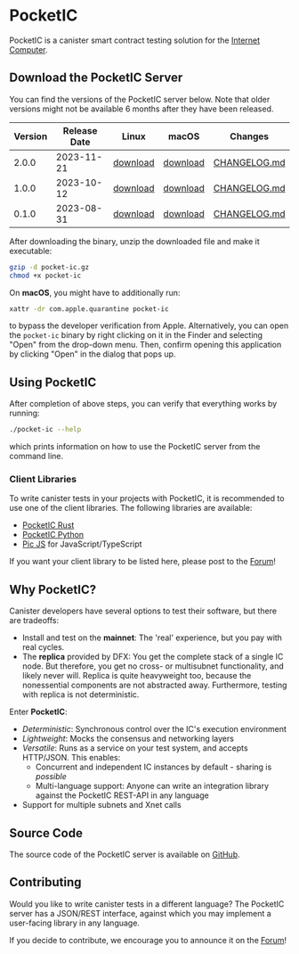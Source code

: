 # PocketIC

PocketIC is a canister smart contract testing solution for the [Internet Computer](https://internetcomputer.org/).


## Download the PocketIC Server
You can find the versions of the PocketIC server below.
Note that older versions might not be available 6 months after they have been released.

| Version   | Release Date | Linux  | macOS	| Changes |
|---        |---           |---     |---    |---      |
| 2.0.0	    | 2023-11-21   | [download](https://download.dfinity.systems/ic/29ec86dc9f9ca4691d4d4386c8b2aa41e14d9d16/openssl-static-binaries/x86_64-linux/pocket-ic.gz) | [download](https://download.dfinity.systems/ic/29ec86dc9f9ca4691d4d4386c8b2aa41e14d9d16/openssl-static-binaries/x86_64-darwin/pocket-ic.gz) | [CHANGELOG.md](CHANGELOG.md#200---2023-11-21) |
| 1.0.0	    | 2023-10-12   | [download](https://download.dfinity.systems/ic/307d5847c1d2fe1f5e19181c7d0fcec23f4658b3/openssl-static-binaries/x86_64-linux/pocket-ic.gz) | [download](https://download.dfinity.systems/ic/307d5847c1d2fe1f5e19181c7d0fcec23f4658b3/openssl-static-binaries/x86_64-darwin/pocket-ic.gz) | [CHANGELOG.md](CHANGELOG.md#100---2023-10-12)|
| 0.1.0	    | 2023-08-31   | [download](https://download.dfinity.systems/ic/865a816108b31956bd449282e5803ce40007789f/openssl-static-binaries/x86_64-linux/pocket-ic.gz) | [download](https://download.dfinity.systems/ic/865a816108b31956bd449282e5803ce40007789f/openssl-static-binaries/x86_64-darwin/pocket-ic.gz) | [CHANGELOG.md](CHANGELOG.md#010---2023-08-31)|

After downloading the binary, unzip the downloaded file and make it executable:
```bash
gzip -d pocket-ic.gz
chmod +x pocket-ic
```

On **macOS**, you might have to additionally run:
```bash
xattr -dr com.apple.quarantine pocket-ic
```
to bypass the developer verification from Apple.
Alternatively, you can open the `pocket-ic` binary by right clicking on it in the Finder and selecting "Open" from the drop-down menu.
Then, confirm opening this application by clicking "Open" in the dialog that pops up.


## Using PocketIC
After completion of above steps, you can verify that everything works by running:
```bash
./pocket-ic --help
```
which prints information on how to use the PocketIC server from the command line.

### Client Libraries
To write canister tests in your projects with PocketIC, it is recommended to use one of the client libraries. The following libraries are available:

* [PocketIC Rust](https://crates.io/crates/pocket-ic)
* [PocketIC Python](https://pypi.org/project/pocket-ic/)
* [Pic JS](https://www.npmjs.com/package/@hadronous/pic) for JavaScript/TypeScript

If you want your client library to be listed here, please post to the [Forum](https://forum.dfinity.org/)!


## Why PocketIC?
Canister developers have several options to test their software, but there are tradeoffs: 
- Install and test on the **mainnet**: The 'real' experience, but you pay with real cycles.
- The **replica** provided by DFX: You get the complete stack of a single IC node.
But therefore, you get no cross- or multisubnet functionality, and likely never will.
Replica is quite heavyweight too, because the nonessential components are not abstracted away.
Furthermore, testing with replica is not deterministic. 

Enter **PocketIC**: 
- *Deterministic*: Synchronous control over the IC's execution environment
- *Lightweight*: Mocks the consensus and networking layers
- *Versatile*: Runs as a service on your test system, and accepts HTTP/JSON.
This enables:
    - Concurrent and independent IC instances by default - sharing is *possible*
    - Multi-language support: Anyone can write an integration library against the PocketIC REST-API in any language
- Support for multiple subnets and Xnet calls

## Source Code
The source code of the PocketIC server is available on [GitHub](https://github.com/dfinity/ic/tree/master/rs/pocket_ic_server).


## Contributing
Would you like to write canister tests in a different language?
The PocketIC server has a JSON/REST interface, against which you may implement a user-facing library in any language.

If you decide to contribute, we encourage you to announce it on the [Forum](https://forum.dfinity.org/)!
